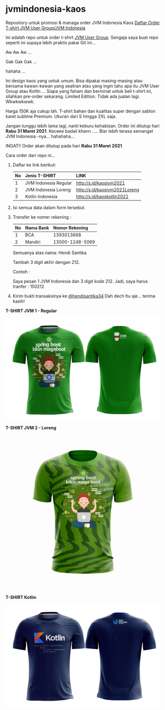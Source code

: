# jvmindonesia-kaos
Repository untuk promosi &amp; managa order JVM Indonesia Kaos
[Daftar Order T-shirt JVM User Group/JVM Indonesia](http://s.id/kaosjvm)



Ini adalah repo untuk order t-shirt [JVM User Group](https://t.me/JVMUserGroup). Sengaja saya buat repo seperti ini supaya lebih praktis pakai Git ini... 

Aw Aw Aw ... 

Gak Gak Gak ...

hahaha ...

Ini design kaos yang untuk umum. Bisa dipakai masing-masing atau bersama kawan-kawan yang sealiran atau yang ingin tahu apa itu JVM User Group atau Kotlin ... Siapa yang faham dan berminat untuk beli t-shirt ini, silahkan pre-order sekarang. Limited Edition. Tidak ada jualan lagi. Wkwkwkwwk.

Harga 150K aja cukup lah. T-shirt bahan dan kualitas super dengan sablon karet sublime Premium. Ukuran dari S hingga 2XL saja.

Jangan tunggu lebih lama lagi, nanti keburu kehabisan. Order ini ditutup hari **Rabu 31 Maret 2021**. Keceee badaii khann ..... Biar lebih terasa semangat JVM Indonesia -nya... hahahaha...

INGAT!! Order akan ditutup pada hari **Rabu 31 Maret 2021**

Cara order dari repo ni...

1. Daftar ke link berikut:
	
	|No|Jenis T-SHIRT|LINK|
	|---|---|---|
	|1| JVM Indonesia Regular |http://s.id/kaosjvm2021|
	|2| JVM Indonesia Loreng |http://s.id/kaosjvm2021Loreng|
	|3| Kotlin Indonesia |http://s.id/kaoskotlin2021|
	
2. Isi semua data dalam form tersebut.
3. Transfer ke nomer rekening :
	
	|No|Nama Bank|Nomor Rekening|
	|---|---|---|
	|1| BCA |1393013668|
	|2| Mandiri |13000-1248-5069|
	
	Semuanya atas nama: Hendi Santika
	
	Tambah 3 digit akhir dengan 212.
	
	Contoh : 
	
	Saya pesan 1 JVM Indonesia dan 3 digit kode 212.
	Jadi, saya harus tranfer : 150212
6. Kirim bukti transaksinya ke [@hendisantika34](https://t.me/hendisantika34)
Dah dech Itu aje... terima kasih!

**T-SHIRT JVM 1 - Regular**

![Kaos JVM](springboot.jpg)


**T-SHIRT JVM 2 - Loreng**

![Kaos JVM](JVM2.jpeg)

**T-SHIRT Kotlin**

![Kaos Kotlin](Kotlin2.jpeg)
